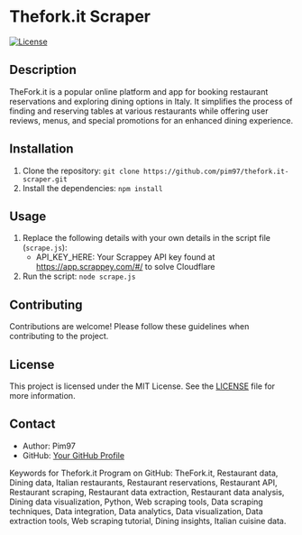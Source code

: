 # Thefork.it Scraper

[![License](https://img.shields.io/badge/license-MIT-blue.svg)](LICENSE)

## Description

TheFork.it is a popular online platform and app for booking restaurant reservations and exploring dining options in Italy. It simplifies the process of finding and reserving tables at various restaurants while offering user reviews, menus, and special promotions for an enhanced dining experience.

## Installation

1. Clone the repository: `git clone https://github.com/pim97/thefork.it-scraper.git`
2. Install the dependencies: `npm install`

## Usage

1. Replace the following details with your own details in the script file (`scrape.js`):
   - API_KEY_HERE: Your Scrappey API key found at https://app.scrappey.com/#/ to solve Cloudflare
2. Run the script: `node scrape.js`

## Contributing

Contributions are welcome! Please follow these guidelines when contributing to the project.

## License

This project is licensed under the MIT License. See the [LICENSE](LICENSE) file for more information.

## Contact

- Author: Pim97
- GitHub: [Your GitHub Profile](https://github.com/pim97/)

Keywords for Thefork.it Program on GitHub:
TheFork.it, Restaurant data, Dining data, Italian restaurants, Restaurant reservations, Restaurant API, Restaurant scraping, Restaurant data extraction, Restaurant data analysis, Dining data visualization, Python, Web scraping tools, Data scraping techniques, Data integration, Data analytics, Data visualization, Data extraction tools, Web scraping tutorial, Dining insights, Italian cuisine data.